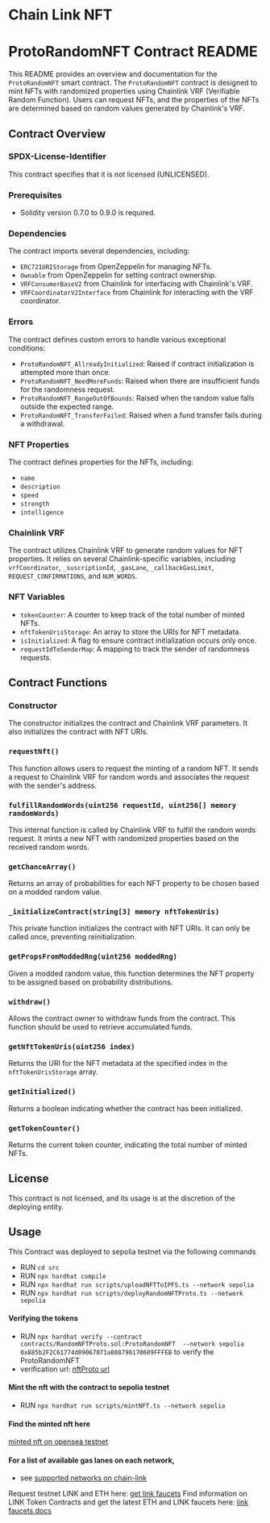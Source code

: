 # Chain Link NFT

# ProtoRandomNFT Contract README

This README provides an overview and documentation for the `ProtoRandomNFT` smart contract. The `ProtoRandomNFT` contract is designed to mint NFTs with randomized properties using Chainlink VRF (Verifiable Random Function). Users can request NFTs, and the properties of the NFTs are determined based on random values generated by Chainlink's VRF.

## Contract Overview

### SPDX-License-Identifier
This contract specifies that it is not licensed (UNLICENSED).

### Prerequisites
- Solidity version 0.7.0 to 0.9.0 is required.

### Dependencies
The contract imports several dependencies, including:
- `ERC721URIStorage` from OpenZeppelin for managing NFTs.
- `Ownable` from OpenZeppelin for setting contract ownership.
- `VRFConsumerBaseV2` from Chainlink for interfacing with Chainlink's VRF.
- `VRFCoordinatorV2Interface` from Chainlink for interacting with the VRF coordinator.

### Errors
The contract defines custom errors to handle various exceptional conditions:
- `ProtoRandomNFT_AllreadyInitialized`: Raised if contract initialization is attempted more than once.
- `ProtoRandomNFT_NeedMoreFunds`: Raised when there are insufficient funds for the randomness request.
- `ProtoRandomNFT_RangeOutOfBounds`: Raised when the random value falls outside the expected range.
- `ProtoRandomNFT_TransferFailed`: Raised when a fund transfer fails during a withdrawal.

### NFT Properties
The contract defines properties for the NFTs, including:
- `name`
- `description`
- `speed`
- `strength`
- `intelligence`

### Chainlink VRF
The contract utilizes Chainlink VRF to generate random values for NFT properties. It relies on several Chainlink-specific variables, including `vrfCoordinator`, `_suscriptionId`, `_gasLane`, `_callbackGasLimit`, `REQUEST_CONFIRMATIONS`, and `NUM_WORDS`.

### NFT Variables
- `tokenCounter`: A counter to keep track of the total number of minted NFTs.
- `nftTokenUrisStorage`: An array to store the URIs for NFT metadata.
- `isInitialized`: A flag to ensure contract initialization occurs only once.
- `requestIdToSenderMap`: A mapping to track the sender of randomness requests.

## Contract Functions

### Constructor
The constructor initializes the contract and Chainlink VRF parameters. It also initializes the contract with NFT URIs.

### `requestNft()`
This function allows users to request the minting of a random NFT. It sends a request to Chainlink VRF for random words and associates the request with the sender's address.

### `fulfillRandomWords(uint256 requestId, uint256[] memory randomWords)`
This internal function is called by Chainlink VRF to fulfill the random words request. It mints a new NFT with randomized properties based on the received random words.

### `getChanceArray()`
Returns an array of probabilities for each NFT property to be chosen based on a modded random value.

### `_initializeContract(string[3] memory nftTokenUris)`
This private function initializes the contract with NFT URIs. It can only be called once, preventing reinitialization.

### `getPropsFromModdedRng(uint256 moddedRng)`

Given a modded random value, this function determines the NFT property to be assigned based on probability distributions.

### `withdraw()`
Allows the contract owner to withdraw funds from the contract. This function should be used to retrieve accumulated funds.

### `getNftTokenUris(uint256 index)`
Returns the URI for the NFT metadata at the specified index in the `nftTokenUrisStorage` array.

### `getInitialized()`
Returns a boolean indicating whether the contract has been initialized.

### `getTokenCounter()`
Returns the current token counter, indicating the total number of minted NFTs.



## License
This contract is not licensed, and its usage is at the discretion of the deploying entity.

## Usage
This Contract was deployed to sepolia testnet via the following commands

- RUN `cd src`
- RUN `npx hardhat compile`
- RUN `npx hardhat run scripts/uploadNFTToIPFS.ts --network sepolia`
- RUN `npx hardhat run scripts/deployRandomNFTProto.ts --network sepolia`

#### Verifying the tokens
- RUN `npx hardhat verify --contract contracts/RandomNFTProto.sol:ProtoRandomNFT  --network sepolia 0x885b2F2C61774d09067071a088798170609FFFEB` to verify the ProtoRandomNFT
- verification url: [nftProto url]()


#### Mint the nft with the contract to sepolia testnet
- RUN `npx hardhat run scripts/mintNFT.ts --network sepolia`

#### Find the minted nft here
[minted nft on opensea testnet]()

#### For a list of available gas lanes on each network,
- see [supported networks on chain-link](https://docs.chain.link/docs/vrf/v2/subscription/supported-networks/#configurations)

Request testnet LINK and ETH here: [get link faucets](https://faucets.chain.link/)
Find information on LINK Token Contracts and get the latest ETH and LINK faucets here: [link faucets docs](https://docs.chain.link/docs/link-token-contracts/)
